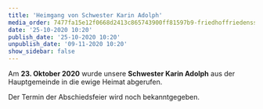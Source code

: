 ```yaml
---
title: 'Heimgang von Schwester Karin Adolph'
media_order: 7477fa15e12f0668d2413c865743900ff81597b9-friedhoffriedensstadtgrabsteine.jpeg
date: '25-10-2020 10:20'
publish_date: '25-10-2020 10:20'
unpublish_date: '09-11-2020 10:20'
show_sidebar: false
---
```


Am **23. Oktober 2020** wurde unsere **Schwester Karin Adolph** aus der Hauptgemeinde in die ewige Heimat abgerufen.

Der Termin der Abschiedsfeier wird noch bekanntgegeben.

